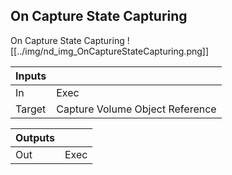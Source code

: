 ## On Capture State Capturing
On Capture State Capturing
![[../img/nd_img_OnCaptureStateCapturing.png]]

|Inputs||
|--|--|
| In | Exec |
| Target | Capture Volume Object Reference |

|Outputs||
|--|--|
| Out | Exec |
